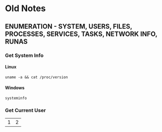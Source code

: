 # Old Notes


## ENUMERATION - SYSTEM, USERS, FILES, PROCESSES, SERVICES, TASKS, NETWORK INFO, RUNAS

### Get System Info

#### Linux
`uname -a && cat /proc/version`

#### Windows
`systeminfo`

### Get Current User

<table>
  <tr>
    <td>1</td>
    <td>2</td>
  </tr>
</table>
